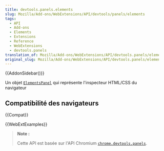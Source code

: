 ```yaml
---
title: devtools.panels.elements
slug: Mozilla/Add-ons/WebExtensions/API/devtools/panels/elements
tags:
  - API
  - Add-ons
  - Elements
  - Extensions
  - Reference
  - WebExtensions
  - devtools.panels
translation_of: Mozilla/Add-ons/WebExtensions/API/devtools.panels/elements
original_slug: Mozilla/Add-ons/WebExtensions/API/devtools.panels/elements
---
```


{{AddonSidebar()}}

Un objet [`ElementsPanel`](/fr/Add-ons/WebExtensions/API/devtools.panels/ElementsPanel) qui représente l'inspecteur HTML/CSS du navigateur

## Compatibilité des navigateurs

{{Compat}}

{{WebExtExamples}}

> **Note :**
>
> Cette API est basée sur l'API Chromium [`chrome.devtools.panels`](https://developer.chrome.com/extensions/devtools_panels).

